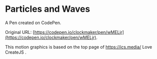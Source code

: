 # Particles and Waves

A Pen created on CodePen.

Original URL: [https://codepen.io/clockmaker/pen/wMELjr](https://codepen.io/clockmaker/pen/wMELjr).

This motion graphics is based on the top page of https://ics.media/
Love CreateJS .